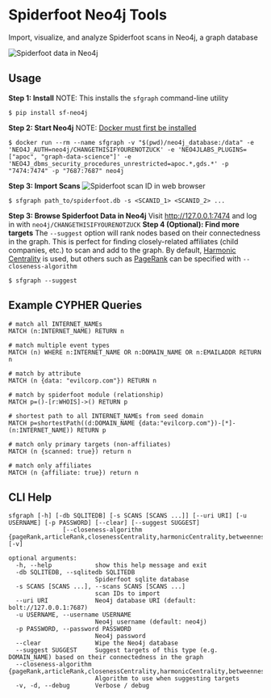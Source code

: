 # Spiderfoot Neo4j Tools
Import, visualize, and analyze Spiderfoot scans in Neo4j, a graph database

![Spiderfoot data in Neo4j](https://user-images.githubusercontent.com/20261699/129260731-5a2c85d6-fa5a-40b0-a37f-b008c7948a8e.png)

## Usage
**Step 1: Install**
NOTE: This installs the `sfgraph` command-line utility
~~~
$ pip install sf-neo4j
~~~
**Step 2: Start Neo4j**
NOTE: [Docker must first be installed](https://docs.docker.com/get-docker/)
~~~
$ docker run --rm --name sfgraph -v "$(pwd)/neo4j_database:/data" -e 'NEO4J_AUTH=neo4j/CHANGETHISIFYOURENOTZUCK' -e 'NEO4JLABS_PLUGINS=["apoc", "graph-data-science"]' -e 'NEO4J_dbms_security_procedures_unrestricted=apoc.*,gds.*' -p "7474:7474" -p "7687:7687" neo4j
~~~
**Step 3: Import Scans**
![Spiderfoot scan ID in web browser](https://user-images.githubusercontent.com/20261699/129256011-ff751637-afdd-4632-8335-24ffae2ff65e.png)
~~~
$ sfgraph path_to/spiderfoot.db -s <SCANID_1> <SCANID_2> ...
~~~
**Step 3: Browse Spiderfoot Data in Neo4j**
Visit http://127.0.0.1:7474 and log in with `neo4j/CHANGETHISIFYOURENOTZUCK`
**Step 4 (Optional): Find more targets**
The `--suggest` option will rank nodes based on their connectedness in the graph. This is perfect for finding closely-related affiliates (child companies, etc.) to scan and add to the graph. By default, [Harmonic Centrality](https://neo4j.com/docs/graph-data-science/current/algorithms/harmonic-centrality/) is used, but others such as [PageRank](https://neo4j.com/docs/graph-data-science/current/algorithms/page-rank/) can be specified with `--closeness-algorithm`
~~~
$ sfgraph --suggest
~~~

## Example CYPHER Queries
~~~
# match all INTERNET_NAMEs
MATCH (n:INTERNET_NAME) RETURN n

# match multiple event types
MATCH (n) WHERE n:INTERNET_NAME OR n:DOMAIN_NAME OR n:EMAILADDR RETURN n

# match by attribute
MATCH (n {data: "evilcorp.com"}) RETURN n

# match by spiderfoot module (relationship)
MATCH p=()-[r:WHOIS]->() RETURN p

# shortest path to all INTERNET_NAMEs from seed domain
MATCH p=shortestPath((d:DOMAIN_NAME {data:"evilcorp.com"})-[*]-(n:INTERNET_NAME)) RETURN p

# match only primary targets (non-affiliates)
MATCH (n {scanned: true}) return n

# match only affiliates
MATCH (n {affiliate: true}) return n
~~~

## CLI Help
~~~
sfgraph [-h] [-db SQLITEDB] [-s SCANS [SCANS ...]] [--uri URI] [-u USERNAME] [-p PASSWORD] [--clear] [--suggest SUGGEST]
               [--closeness-algorithm {pageRank,articleRank,closenessCentrality,harmonicCentrality,betweennessCentrality,eigenvectorCentrality}] [-v]

optional arguments:
  -h, --help            show this help message and exit
  -db SQLITEDB, --sqlitedb SQLITEDB
                        Spiderfoot sqlite database
  -s SCANS [SCANS ...], --scans SCANS [SCANS ...]
                        scan IDs to import
  --uri URI             Neo4j database URI (default: bolt://127.0.0.1:7687)
  -u USERNAME, --username USERNAME
                        Neo4j username (default: neo4j)
  -p PASSWORD, --password PASSWORD
                        Neo4j password
  --clear               Wipe the Neo4j database
  --suggest SUGGEST     Suggest targets of this type (e.g. DOMAIN_NAME) based on their connectedness in the graph
  --closeness-algorithm {pageRank,articleRank,closenessCentrality,harmonicCentrality,betweennessCentrality,eigenvectorCentrality}
                        Algorithm to use when suggesting targets
  -v, -d, --debug       Verbose / debug
~~~